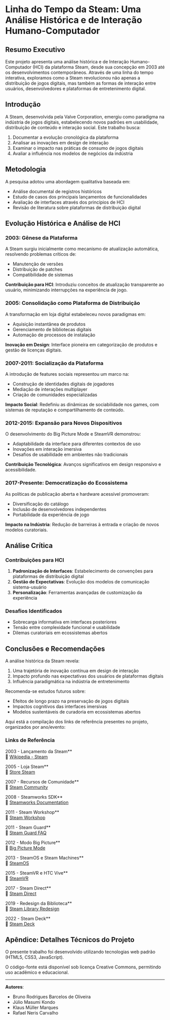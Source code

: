 # Linha do Tempo da Steam: Uma Análise Histórica e de Interação Humano-Computador

## Resumo Executivo

Este projeto apresenta uma análise histórica e de Interação Humano-Computador (HCI) da plataforma Steam, desde sua concepção em 2003 até os desenvolvimentos contemporâneos. Através de uma linha do tempo interativa, exploramos como a Steam revolucionou não apenas a distribuição de jogos digitais, mas também as formas de interação entre usuários, desenvolvedores e plataformas de entretenimento digital.

## Introdução

A Steam, desenvolvida pela Valve Corporation, emergiu como paradigma na indústria de jogos digitais, estabelecendo novos padrões em usabilidade, distribuição de conteúdo e interação social. Este trabalho busca:

1. Documentar a evolução cronológica da plataforma
2. Analisar as inovações em design de interação
3. Examinar o impacto nas práticas de consumo de jogos digitais
4. Avaliar a influência nos modelos de negócios da indústria

## Metodologia

A pesquisa adotou uma abordagem qualitativa baseada em:

- Análise documental de registros históricos
- Estudo de casos dos principais lançamentos de funcionalidades
- Avaliação de interfaces através dos princípios de HCI
- Revisão de literatura sobre plataformas de distribuição digital

## Evolução Histórica e Análise de HCI

### 2003: Gênese da Plataforma
A Steam surgiu inicialmente como mecanismo de atualização automática, resolvendo problemas críticos de:
- Manutenção de versões
- Distribuição de patches
- Compatibilidade de sistemas

**Contribuição para HCI**: Introduziu conceitos de atualização transparente ao usuário, minimizando interrupções na experiência de jogo.

### 2005: Consolidação como Plataforma de Distribuição
A transformação em loja digital estabeleceu novos paradigmas em:
- Aquisição instantânea de produtos
- Gerenciamento de bibliotecas digitais
- Automação de processos de instalação

**Inovação em Design**: Interface pioneira em categorização de produtos e gestão de licenças digitais.

### 2007-2011: Socialização da Plataforma
A introdução de features sociais representou um marco na:
- Construção de identidades digitais de jogadores
- Mediação de interações multiplayer
- Criação de comunidades especializadas

**Impacto Social**: Redefiniu as dinâmicas de sociabilidade nos games, com sistemas de reputação e compartilhamento de conteúdo.

### 2012-2015: Expansão para Novos Dispositivos
O desenvolvimento do Big Picture Mode e SteamVR demonstrou:
- Adaptabilidade da interface para diferentes contextos de uso
- Inovações em interação imersiva
- Desafios de usabilidade em ambientes não tradicionais

**Contribuição Tecnológica**: Avanços significativos em design responsivo e acessibilidade.

### 2017-Presente: Democratização do Ecossistema
As políticas de publicação aberta e hardware acessível promoveram:
- Diversificação do catálogo
- Inclusão de desenvolvedores independentes
- Portabilidade da experiência de jogo

**Impacto na Indústria**: Redução de barreiras à entrada e criação de novos modelos curatoriais.

## Análise Crítica

### Contribuições para HCI
1. **Padronização de Interfaces**: Estabelecimento de convenções para plataformas de distribuição digital
2. **Gestão de Expectativas**: Evolução dos modelos de comunicação sistema-usuário
3. **Personalização**: Ferramentas avançadas de customização da experiência

### Desafios Identificados
- Sobrecarga informativa em interfaces posteriores
- Tensão entre complexidade funcional e usabilidade
- Dilemas curatoriais em ecossistemas abertos

## Conclusões e Recomendações

A análise histórica da Steam revela:
1. Uma trajetória de inovação contínua em design de interação
2. Impacto profundo nas expectativas dos usuários de plataformas digitais
3. Influência paradigmática na indústria de entretenimento

Recomenda-se estudos futuros sobre:
- Efeitos de longo prazo na preservação de jogos digitais
- Impactos cognitivos das interfaces imersivas
- Modelos sustentáveis de curadoria em ecossistemas abertos

Aqui está a compilação dos links de referência presentes no projeto, organizados por ano/evento:

### Links de Referência

2003 - Lançamento da Steam**  
🔗 [Wikipedia - Steam](https://pt.wikipedia.org/wiki/Steam)  

2005 - Loja Steam**  
🔗 [Store Steam](https://store.steampowered.com/?l=portuguese)  

2007 - Recursos de Comunidade**  
🔗 [Steam Community](https://steamcommunity.com/)  

2008 - Steamworks SDK**  
🔗 [Steamworks Documentation](https://partner.steamgames.com/doc/sdk)  

2011 - Steam Workshop**  
🔗 [Steam Workshop](https://steamcommunity.com/workshop/?l=portuguese)  

2011 - Steam Guard**  
🔗 [Steam Guard FAQ](https://support.steampowered.com/kb_article.php?ref=8625-WRAH-9030)  

2012 - Modo Big Picture**  
🔗 [Big Picture Mode](https://store.steampowered.com/bigpicture)  

2013 - SteamOS e Steam Machines**  
🔗 [SteamOS](https://store.steampowered.com/steamos)  

2015 - SteamVR e HTC Vive**  
🔗 [SteamVR](https://store.steampowered.com/app/250820/SteamVR/)  

2017 - Steam Direct**  
🔗 [Steam Direct](https://store.steampowered.com/sub/163632?l=portuguese)  

2019 - Redesign da Biblioteca**  
🔗 [Steam Library Redesign](https://www.pcgamesn.com/steam/steam-library-redesign)  

2022 - Steam Deck**  
🔗 [Steam Deck](https://store.steampowered.com/steamdeck)  



## Apêndice: Detalhes Técnicos do Projeto

O presente trabalho foi desenvolvido utilizando tecnologias web padrão (HTML5, CSS3, JavaScript).

O código-fonte está disponível sob licença Creative Commons, permitindo uso acadêmico e educacional.

---

**Autores**:
- Bruno Rodrigues Barcelos de Oliveira
- Júlio Masumi Kondo
- Klaus Müller Marques
- Rafael Neris Carvalho


